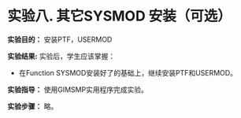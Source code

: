 # 实验八. 其它SYSMOD 安装（可选）

**实验目的：** 安装PTF，USERMOD

**实验结果:** 实验后，学生应该掌握：

- 在Function SYSMOD安装好了的基础上，继续安装PTF和USERMOD。

**实验指导：** 使用GIMSMP实用程序完成实验。

**实验步骤：** 略。

